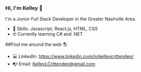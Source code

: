 ### Hi, I'm Kelley 👋

I'm a Junior Full Stack Developer in the Greater Nashville Area.

- 💾 Skills: Javascript, React.js, HTML, CSS
- 🤓 Currently learning C# and .NET


##Find me around the web 🌎
- 💻 LinkedIn: https://www.linkedin.com/in/kelleycrittenden/
- 📭 Email: KelleyLCrittenden@gmail.com
